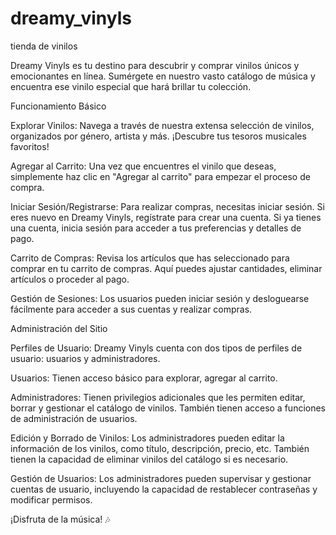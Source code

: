 # dreamy_vinyls
tienda de vinilos

Dreamy Vinyls es tu destino para descubrir y comprar vinilos únicos y emocionantes en línea. Sumérgete en nuestro vasto catálogo de música y encuentra ese vinilo especial que hará brillar tu colección.

Funcionamiento Básico


Explorar Vinilos: Navega a través de nuestra extensa selección de vinilos, organizados por género, artista y más. ¡Descubre tus tesoros musicales favoritos!

Agregar al Carrito: Una vez que encuentres el vinilo que deseas, simplemente haz clic en "Agregar al carrito" para empezar el proceso de compra.

Iniciar Sesión/Registrarse: Para realizar compras, necesitas iniciar sesión. Si eres nuevo en Dreamy Vinyls, regístrate para crear una cuenta. Si ya tienes una cuenta, inicia sesión para acceder a tus preferencias y detalles de pago.

Carrito de Compras: Revisa los artículos que has seleccionado para comprar en tu carrito de compras. Aquí puedes ajustar cantidades, eliminar artículos o proceder al pago.

Gestión de Sesiones: Los usuarios pueden iniciar sesión y desloguearse fácilmente para acceder a sus cuentas y realizar compras.

Administración del Sitio


Perfiles de Usuario: Dreamy Vinyls cuenta con dos tipos de perfiles de usuario: usuarios y administradores.

Usuarios: Tienen acceso básico para explorar, agregar al carrito.

Administradores: Tienen privilegios adicionales que les permiten editar, borrar y gestionar el catálogo de vinilos. También tienen acceso a funciones de administración de usuarios.

Edición y Borrado de Vinilos: Los administradores pueden editar la información de los vinilos, como título, descripción, precio, etc. También tienen la capacidad de eliminar vinilos del catálogo si es necesario.

Gestión de Usuarios: Los administradores pueden supervisar y gestionar cuentas de usuario, incluyendo la capacidad de restablecer contraseñas y modificar permisos.

¡Disfruta de la música! 🎶
